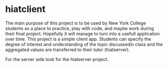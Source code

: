 # hiatclient
The main purpose of this project is to be used by New York College students as a place to practice, play with code, 
and maybe work during their final project. Hopefully it will manage to turn into a usefull application over time.
This project is a simple client app. Students can specify the degree of interest and understanding of the topic discussedin 
class and the aggregated values are transferred to their tutor (hiatserver). 

For the server side look for the hiatserver project.
